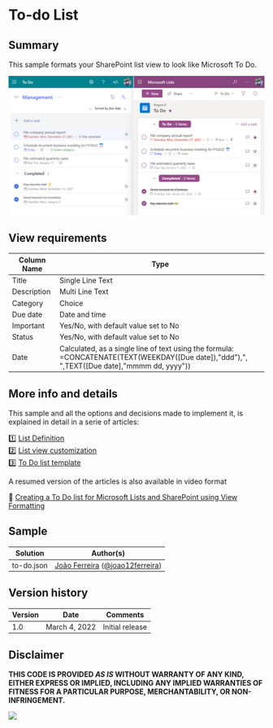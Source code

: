 # To-do List

## Summary
This sample formats your SharePoint list view to look like Microsoft To Do.

![screenshot of the sample](./assets/screenshot.png)


## View requirements

Column Name   |Type
--------------|--------------
Title         | Single Line Text
Description   | Multi Line Text
Category   | Choice
Due date   | Date and time
Important   | Yes/No, with default value set to No
Status   | Yes/No, with default value set to No
Date   | Calculated, as a single line of text using the formula: =CONCATENATE(TEXT(WEEKDAY([Due date]),"ddd"),", ",TEXT([Due date],"mmmm dd, yyyy"))



## More info and details

This sample and all the options and decisions made to implement it, is explained in detail in a serie of articles:    

1️⃣ [List Definition](https://lists.handsontek.net/create-list-using-sharepoint-microsoft-lists-view-formatting-part-1/)  
2️⃣ [List view customization](https://lists.handsontek.net/create-list-using-sharepoint-microsoft-lists-view-formatting-part-2/)  
3️⃣ [To Do list template](https://lists.handsontek.net/create-list-using-sharepoint-microsoft-lists-view-formatting-part-3/)   

A resumed version of the articles is also available in video format

🎥 [Creating a To Do list for Microsoft Lists and SharePoint using View Formatting](https://www.youtube.com/watch?v=Ic5ZdBso3iI)   


## Sample

Solution|Author(s)
--------|---------
to-do.json | [João Ferreira](https://github.com/joaoferreira) ([@joao12ferreira](https://twitter.com/joao12ferreira))



## Version history

Version |Date              |Comments
--------|------------------|--------------------------------
1.0     |March 4, 2022  |Initial release


## Disclaimer
**THIS CODE IS PROVIDED *AS IS* WITHOUT WARRANTY OF ANY KIND, EITHER EXPRESS OR IMPLIED, INCLUDING ANY IMPLIED WARRANTIES OF FITNESS FOR A PARTICULAR PURPOSE, MERCHANTABILITY, OR NON-INFRINGEMENT.**

<img src="https://pnptelemetry.azurewebsites.net/list-formatting/view-samples/to-do" />
